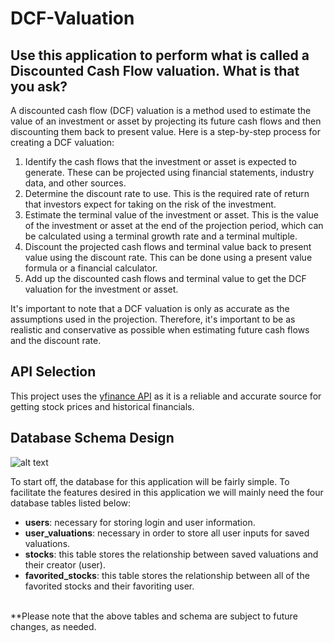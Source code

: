 # DCF-Valuation
## Use this application to perform what is called a Discounted Cash Flow valuation. What is that you ask?

A discounted cash flow (DCF) valuation is a method used to estimate the value of an investment or asset by projecting its future cash flows and then discounting them back to present value. Here is a step-by-step process for creating a DCF valuation:
<ol>
<li>Identify the cash flows that the investment or asset is expected to generate. These can be projected using financial statements, industry data, and other sources. </li>

<li>Determine the discount rate to use. This is the required rate of return that investors expect for taking on the risk of the investment.</li>

<li>Estimate the terminal value of the investment or asset. This is the value of the investment or asset at the end of the projection period, which can be calculated using a terminal growth rate and a terminal multiple.</li>

<li>Discount the projected cash flows and terminal value back to present value using the discount rate. This can be done using a present value formula or a financial calculator.</li>

<li>Add up the discounted cash flows and terminal value to get the DCF valuation for the investment or asset.</li>
</ol>
It's important to note that a DCF valuation is only as accurate as the assumptions used in the projection. Therefore, it's important to be as realistic and conservative as possible when estimating future cash flows and the discount rate.

## API Selection
This project uses the <a href="https://github.com/ranaroussi/yfinance">yfinance API</a> as it is a reliable and accurate source for getting stock prices and historical financials.

## Database Schema Design

![alt text](https://github.com/andreamgonzalez/DCF-Valuation/blob/main/DCF%20Database%20Schema.png)

To start off, the database for this application will be fairly simple. To facilitate the features desired in this application we will mainly need the four database tables listed below:
<ul>
  <li><b>users</b>: necessary for storing login and user information.<br></li>
  <li><b>user_valuations</b>: necessary in order to store all user inputs for saved valuations.<br></li>
  <li><b>stocks</b>: this table stores the relationship between saved valuations and their creator (user).<br></li>
  <li><b>favorited_stocks</b>: this table stores the relationship between all of the favorited stocks and their favoriting user.<br></li>
</br>
</ul>
**Please note that the above tables and schema are subject to future changes, as needed.
